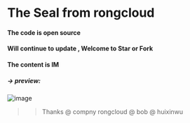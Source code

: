 # The Seal from rongcloud
#### The code is open source
#### Will continue to update , Welcome to Star or Fork
#### The content is IM

##### -> preview:
![image](https://github.com/13120241790/Seal/preview.gif)

>> Thanks @ compny rongcloud @ bob  @ huixinwu 
